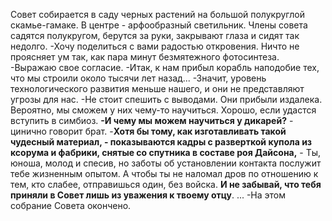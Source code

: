 Совет собирается в саду черных растений на большой полукруглой скамье-гамаке. В центре - арфообразный светильник. Члены совета садятся полукругом, берутся за руки, закрывают глаза и сидят так недолго.
-Хочу поделиться с вами радостью откровения. Ничто не проясняет ум так, как пара минут безмятежного фотосинтеза. 
-Выражаю свое согласие.
-Итак, к нам прибыл корабль наподобие тех, что мы строили около тысячи лет назад...
-Значит, уровень технологического развития меньше нашего, и они не представляют угрозы для нас.
-Не стоит спешить с выводами. Они прибыли издалека. Вероятно, мы сможем у них чему-то научиться. Хорошо, если удастся вступить в симбиоз.
**-И чему мы можем научиться у дикарей?** - цинично говорит брат.
-**Хотя бы тому, как изготавливать такой чудесный материал, - показываются кадры с разверткой купола из ксорума и фабрики, снятые со спутника в составе роя Дайсона,** - Ты, юноша, молод и спесив, но заботы об установлении контакта послужит тебе жизненным опытом. А чтобы ты не наломал дров по отношению к тем, кто слабее, отправишься один, без войска. **И не забывай, что тебя приняли в Совет лишь из уважения к твоему отцу**.
...
-На этом собрание Совета окончено.